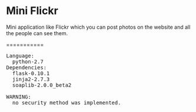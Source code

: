 Mini Flickr
===========

Mini application like Flickr which you can post photos on the website and all the people can see them.




===========
<pre>
Language:
  python-2.7
Dependencies:
  flask-0.10.1
  jinja2-2.7.3
  soaplib-2.0.0_beta2

WARNING:
  no security method was implemented.
</pre>
